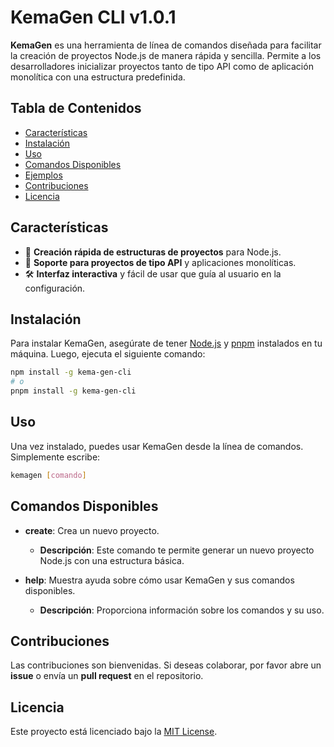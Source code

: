 # KemaGen CLI v1.0.1

**KemaGen** es una herramienta de línea de comandos diseñada para facilitar la creación de proyectos Node.js de manera rápida y sencilla. Permite a los desarrolladores inicializar proyectos tanto de tipo API como de aplicación monolítica con una estructura predefinida.

## Tabla de Contenidos
- [Características](#características)
- [Instalación](#instalación)
- [Uso](#uso)
- [Comandos Disponibles](#comandos-disponibles)
- [Ejemplos](#ejemplos)
- [Contribuciones](#contribuciones)
- [Licencia](#licencia)

## Características
- 🚀 **Creación rápida de estructuras de proyectos** para Node.js.
- 🔌 **Soporte para proyectos de tipo API** y aplicaciones monolíticas.
- 🛠️ **Interfaz interactiva** y fácil de usar que guía al usuario en la configuración.

## Instalación
Para instalar KemaGen, asegúrate de tener [Node.js](https://nodejs.org/) y [pnpm](https://pnpm.js.org/) instalados en tu máquina. Luego, ejecuta el siguiente comando:

```bash
npm install -g kema-gen-cli
# o
pnpm install -g kema-gen-cli
```

## Uso
Una vez instalado, puedes usar KemaGen desde la línea de comandos. Simplemente escribe:

```bash
kemagen [comando]
```

## Comandos Disponibles
- **create**: Crea un nuevo proyecto.
  - **Descripción**: Este comando te permite generar un nuevo proyecto Node.js con una estructura básica.
  
- **help**: Muestra ayuda sobre cómo usar KemaGen y sus comandos disponibles.
  - **Descripción**: Proporciona información sobre los comandos y su uso.

## Contribuciones
Las contribuciones son bienvenidas. Si deseas colaborar, por favor abre un **issue** o envía un **pull request** en el repositorio.

## Licencia
Este proyecto está licenciado bajo la [MIT License](LICENSE).
